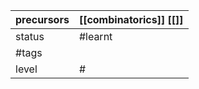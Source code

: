 
| precursors | [[combinatorics]] [[]] |
| ---------- | ---------------------- |
| status     | #learnt                |
| #tags      |                        |
| level      | #                      |
